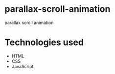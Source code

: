 # parallax-scroll-animation
parallax scroll animation

# Technologies used

* HTML
* CSS
* JavaScript
